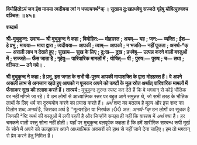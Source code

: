 **विमोहितोऽयं जन ईश मायया** **त्वदीयया त्वां न भजत्यनर्थ²क् ।** **सुखाय दु:खप्रभवेषु सज्जते** **गृहेषु योषित्पुरुषश्च वञ्चित: ॥ ४५॥** 

**शब्दार्थ** 

**श्री-मुचुकुन्द: उवाच—** **श्री मुचुकुन्द ने कहा** **; विमोहित:—** **मोहग्रस्त** **; अयम्—** **यह** **; जन:—** **व्यक्ति** **; ईश—** **हे प्रभु** **; मायया—** **माया द्वारा** **; त्वदीयया—** **आपकी** **; त्वाम्—** **आपको** **; न भजति—** **नहीं पूजता** **; अनर्थ-²क्—** **असली लाभ न देखते हुए** **; सुखाय—** **सुख के लिए** **; दु:ख—** **दुख** **; प्रभवेषु—** **उत्पन्न करने वाली वस्तुओं में** **; सज्जते—** **फँस जाता है** **; गृहेषु—** **पारिवारिक मामलों में** **;** **योषित्—** **षी** **; पुरुष:—** **पुरुष** **; च—** **तथा** **; वञ्चित:—** **ठगे गये।** **.** 

**श्री मुचुकुन्द ने कहा : हे प्रभु, इस जगत के सभी षी-पुरुष आपकी मायाशक्ति के द्वारा** **मोहग्रस्त हैं। वे अपने असली लाभ से अनजान रहते हुए आपको न पूजकर अपने को कष्टों के** **मूल स्रोत अर्थात् पारिवारिक मामलों में फँसाकर सुख की तलाश करते हैं।** **तात्पर्य :** मुचुकुन्द तुरन्त स्पष्ट कर देते हैं कि वे भगवान् से कोई भौतिक वर नहीं माँगने जा रहे। वे उन लोगों से आध्यात्मिक स्तर पर बहुत आगे समुन्नत थे, जो सभी तरह के भौतिक लाभों के लिए धर्म का दुरुपयोग करने का प्रयास करते हैं। *अर्थ* शब्द का मतलब है मूल्य और इस शब्द का विलोम शब्द *अनर्थ* है, जिसका अर्थ है ''मूल्यरहित या निरर्थक।ÓÓ अत: *अनर्थ-²क्* उन लोगों का सूचक है जिनकी ²ष्टि व्यर्थ की वस्तुओं में लगी रहती है और जिन्होंने समझा ही नहीं कि वास्तव में *अर्थ* क्या है। हर चमकने वाली वस्तु सोना नहीं होती। यहाँ पर मुचुकुन्द बलपूर्वक कहता है कि हमें शारीरिक सश्बन्ध रूपी मूर्ख के सोने में अपने को उलझाकर अपने आध्यात्मिक अवसरों को हाथ से नहीं जाने देना चाहिए। हम तो भगवान् से प्रेम करने हेतु निमित्त हैं।  